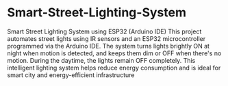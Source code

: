 # Smart-Street-Lighting-System
Smart Street Lighting System using ESP32 (Arduino IDE)
This project automates street lights using IR sensors and an ESP32 microcontroller programmed via the Arduino IDE. The system turns lights brightly ON at night when motion is detected, and keeps them dim or OFF when there's no motion. During the daytime, the lights remain OFF completely. This intelligent lighting system helps reduce energy consumption and is ideal for smart city and energy-efficient infrastructure

